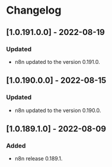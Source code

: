 # Changelog

## [1.0.191.0.0] - 2022-08-19

### Updated

- n8n updated to the version 0.191.0.

## [1.0.190.0.0] - 2022-08-15

### Updated

- n8n updated to the version 0.190.0.

## [1.0.189.1.0] - 2022-08-09

### Added

- n8n release 0.189.1.
